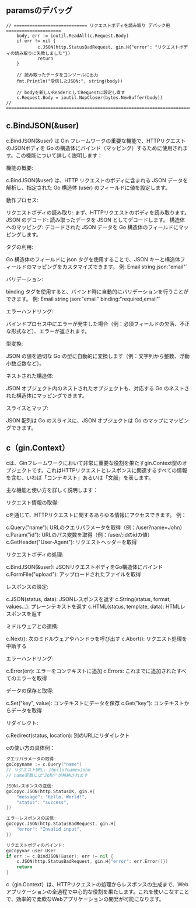 ## paramsのデバッグ
```
// ============================ リクエストボディを読み取り デバック用 =====================
	body, err := ioutil.ReadAll(c.Request.Body)
	if err != nil {
			c.JSON(http.StatusBadRequest, gin.H{"error": "リクエストボディの読み取りに失敗しました"})
			return
	}

	// 読み取ったデータをコンソールに出力
	fmt.Println("受信したJSON:", string(body))

	// bodyを新しいReaderとしてRequestに設定し直す
	c.Request.Body = ioutil.NopCloser(bytes.NewBuffer(body))
// ===========================================================================
```

## c.BindJSON(&user)

c.BindJSON(&user) は Gin フレームワークの重要な機能で、HTTPリクエストのJSONボディを Go の構造体にバインド（マッピング）するために使用されます。この機能について詳しく説明します：

機能の概要:

c.BindJSON(&user) は、HTTP リクエストのボディに含まれる JSON データを解析し、指定された Go 構造体 (user) のフィールドに値を設定します。


動作プロセス:

リクエストボディの読み取り: まず、HTTPリクエストのボディを読み取ります。
JSON のデコード: 読み取ったデータを JSON としてデコードします。
構造体へのマッピング: デコードされた JSON データを Go 構造体のフィールドにマッピングします。


タグの利用:

Go 構造体のフィールドに json タグを使用することで、JSON キーと構造体フィールドのマッピングをカスタマイズできます。
例: Email string json:"email"`


バリデーション:

binding タグを使用すると、バインド時に自動的にバリデーションを行うことができます。
例: Email string json:"email" binding:"required,email"`


エラーハンドリング:

バインドプロセス中にエラーが発生した場合（例：必須フィールドの欠落、不正な形式など）、エラーが返されます。


型変換:

JSON の値を適切な Go の型に自動的に変換します（例：文字列から整数、浮動小数点数など）。


ネストされた構造体:

JSON オブジェクト内のネストされたオブジェクトも、対応する Go のネストされた構造体にマッピングできます。


スライスとマップ:

JSON 配列は Go のスライスに、JSON オブジェクトは Go のマップにマッピングできます。

## c（gin.Context）
cは、Ginフレームワークにおいて非常に重要な役割を果たすgin.Context型のオブジェクトです。これはHTTPリクエストとレスポンスに関連するすべての情報を含む、いわば「コンテキスト」あるいは「文脈」を表します。

主な機能と使い方を詳しく説明します：

リクエスト情報の取得:

cを通じて、HTTPリクエストに関するあらゆる情報にアクセスできます。
例：

c.Query("name"): URLのクエリパラメータを取得（例：/user?name=John）
c.Param("id"): URLのパス変数を取得（例：/user/:idのidの値）
c.GetHeader("User-Agent"): リクエストヘッダーを取得


リクエストボディの処理:

c.BindJSON(&user): JSONリクエストボディをGo構造体にバインド
c.FormFile("upload"): アップロードされたファイルを取得


レスポンスの設定:

c.JSON(status, data): JSONレスポンスを返す
c.String(status, format, values...): プレーンテキストを返す
c.HTML(status, template, data): HTMLレスポンスを返す


ミドルウェアとの連携:

c.Next(): 次のミドルウェアやハンドラを呼び出す
c.Abort(): リクエスト処理を中断する


エラーハンドリング:

c.Error(err): エラーをコンテキストに追加
c.Errors: これまでに追加されたすべてのエラーを取得


データの保存と取得:

c.Set("key", value): コンテキストにデータを保存
c.Get("key"): コンテキストからデータを取得


リダイレクト:

c.Redirect(status, location): 別のURLにリダイレクト



cの使い方の具体例：

```go
クエリパラメータの取得:
goCopyname := c.Query("name")
// リクエストURL: /hello?name=John
// name変数には"John"が格納されます

JSONレスポンスの送信:
goCopyc.JSON(http.StatusOK, gin.H{
    "message": "Hello, World!",
    "status": "success",
})

エラーレスポンスの送信:
goCopyc.JSON(http.StatusBadRequest, gin.H{
    "error": "Invalid input",
})

リクエストボディのバインド:
goCopyvar user User
if err := c.BindJSON(&user); err != nil {
    c.JSON(http.StatusBadRequest, gin.H{"error": err.Error()})
    return
}

```
c（gin.Context）は、HTTPリクエストの処理からレスポンスの生成まで、Webアプリケーションの全過程で中心的な役割を果たします。これを使いこなすことで、効率的で柔軟なWebアプリケーションの開発が可能になります。